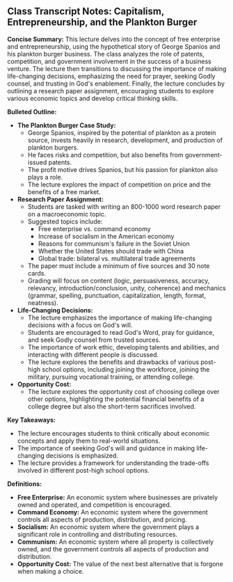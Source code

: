 ## Class Transcript Notes: Capitalism, Entrepreneurship, and the Plankton Burger

**Concise Summary:** This lecture delves into the concept of free enterprise and entrepreneurship, using the hypothetical story of George Spanios and his plankton burger business. The class analyzes the role of patents, competition, and government involvement in the success of a business venture. The lecture then transitions to discussing the importance of making life-changing decisions, emphasizing the need for prayer, seeking Godly counsel, and trusting in God's enablement. Finally, the lecture concludes by outlining a research paper assignment, encouraging students to explore various economic topics and develop critical thinking skills.

**Bulleted Outline:**

* **The Plankton Burger Case Study:**
    * George Spanios, inspired by the potential of plankton as a protein source, invests heavily in research, development, and production of plankton burgers.
    * He faces risks and competition, but also benefits from government-issued patents.
    * The profit motive drives Spanios, but his passion for plankton also plays a role.
    * The lecture explores the impact of competition on price and the benefits of a free market.
* **Research Paper Assignment:**
    * Students are tasked with writing an 800-1000 word research paper on a macroeconomic topic.
    * Suggested topics include:
        * Free enterprise vs. command economy
        * Increase of socialism in the American economy
        * Reasons for communism's failure in the Soviet Union
        * Whether the United States should trade with China
        * Global trade: bilateral vs. multilateral trade agreements
    * The paper must include a minimum of five sources and 30 note cards.
    * Grading will focus on content (logic, persuasiveness, accuracy, relevancy, introduction/conclusion, unity, coherence) and mechanics (grammar, spelling, punctuation, capitalization, length, format, neatness).
* **Life-Changing Decisions:**
    * The lecture emphasizes the importance of making life-changing decisions with a focus on God's will.
    * Students are encouraged to read God's Word, pray for guidance, and seek Godly counsel from trusted sources.
    * The importance of work ethic, developing talents and abilities, and interacting with different people is discussed.
    * The lecture explores the benefits and drawbacks of various post-high school options, including joining the workforce, joining the military, pursuing vocational training, or attending college.
* **Opportunity Cost:**
    * The lecture explores the opportunity cost of choosing college over other options, highlighting the potential financial benefits of a college degree but also the short-term sacrifices involved.

**Key Takeaways:**

* The lecture encourages students to think critically about economic concepts and apply them to real-world situations.
* The importance of seeking God's will and guidance in making life-changing decisions is emphasized.
* The lecture provides a framework for understanding the trade-offs involved in different post-high school options.

**Definitions:**

* **Free Enterprise:** An economic system where businesses are privately owned and operated, and competition is encouraged.
* **Command Economy:** An economic system where the government controls all aspects of production, distribution, and pricing.
* **Socialism:** An economic system where the government plays a significant role in controlling and distributing resources.
* **Communism:** An economic system where all property is collectively owned, and the government controls all aspects of production and distribution.
* **Opportunity Cost:** The value of the next best alternative that is forgone when making a choice.

